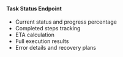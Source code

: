 #### Task Status Endpoint

- Current status and progress percentage
- Completed steps tracking
- ETA calculation
- Full execution results
- Error details and recovery plans
